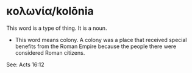 # κολωνία/kolōnia
This word is a type of thing. It is a noun.
* This word means colony. A colony was a place that received special benefits from the Roman Empire because the people there were considered Roman citizens.

See: Acts 16:12
